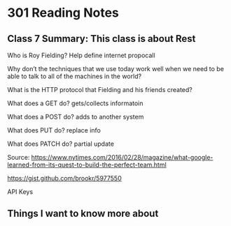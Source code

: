 # 301 Reading Notes

## Class 7 Summary: This class is about Rest

Who is Roy Fielding?
Help define internet propocall

Why don’t the techniques that we use today work well when we need to be able to talk to all of the machines in the world?


What is the HTTP protocol that Fielding and his friends created?

What does a GET do?
gets/collects informatoin

What does a POST do?
adds to another system

What does PUT do?
replace info

What does PATCH do?
partial update 

Source: https://www.nytimes.com/2016/02/28/magazine/what-google-learned-from-its-quest-to-build-the-perfect-team.html

https://gist.github.com/brookr/5977550

API Keys

## Things I want to know more about
